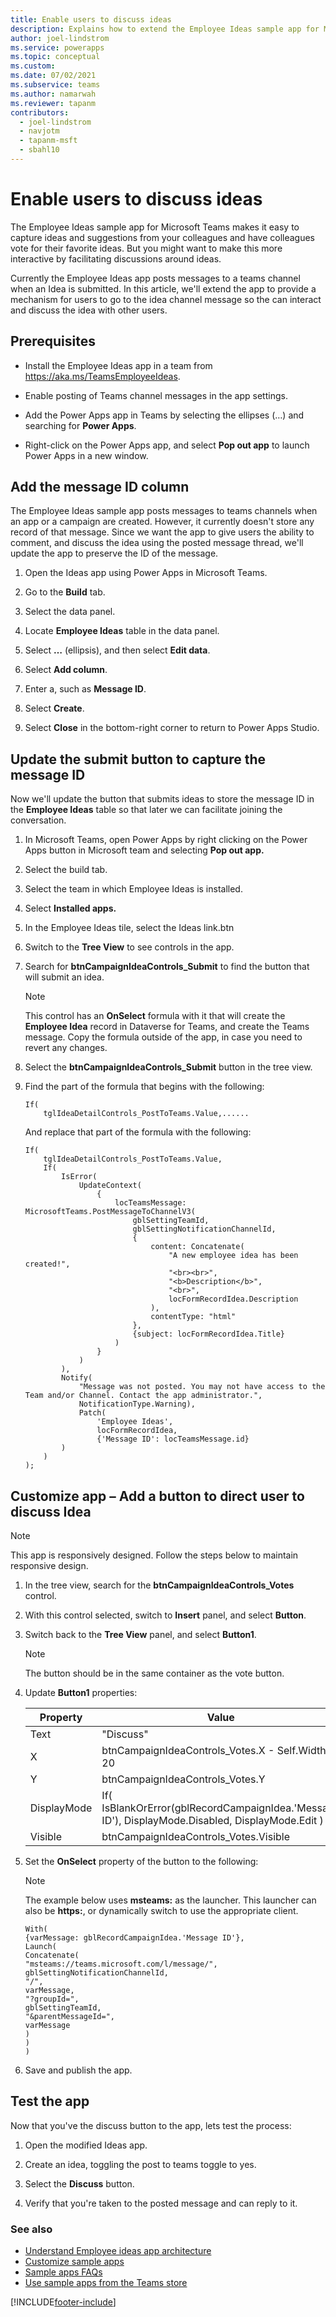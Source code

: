 ```yaml
---
title: Enable users to discuss ideas
description: Explains how to extend the Employee Ideas sample app for Microsoft Teams to take users to a discussion about an idea in Teams.
author: joel-lindstrom
ms.service: powerapps
ms.topic: conceptual
ms.custom: 
ms.date: 07/02/2021
ms.subservice: teams
ms.author: namarwah
ms.reviewer: tapanm
contributors:
  - joel-lindstrom
  - navjotm
  - tapanm-msft
  - sbahl10
---
```


# Enable users to discuss ideas

The Employee Ideas sample app for Microsoft Teams makes it easy to capture ideas and suggestions from your colleagues and have colleagues vote for their favorite ideas. But you might want to make this more interactive by facilitating discussions around ideas.

Currently the Employee Ideas app posts messages to a teams channel when an Idea is submitted. In this article, we'll extend the app to provide a mechanism for users to go to the idea channel message so the can interact and discuss the idea with other users.

## Prerequisites

- Install the Employee Ideas app in a team from <https://aka.ms/TeamsEmployeeIdeas>.

- Enable posting of Teams channel messages in the app settings.

- Add the Power Apps app in Teams by selecting the ellipses (…) and searching  for **Power Apps**.

- Right-click on the Power Apps app, and select **Pop out app** to launch Power Apps in a new window.

## Add the message ID column

The Employee Ideas sample app posts messages to teams channels when an app or a campaign are created. However, it currently doesn't store any record of that message. Since we want the app to give users the ability to comment, and discuss the idea using the posted message thread, we'll update the app to preserve the ID of the message.

1. Open the Ideas app using Power Apps in Microsoft Teams.

1. Go to the **Build** tab.

1. Select the data panel.

1. Locate **Employee Ideas** table in the data panel.

1. Select **…** (ellipsis), and then select **Edit data**.

1. Select **Add column**.

1. Enter a, such as **Message ID**.

1. Select **Create**.

1. Select **Close** in the bottom-right corner to return to Power Apps Studio.

## Update the submit button to capture the message ID

Now we'll update the button that submits ideas to store the message ID in the **Employee Ideas** table so that later we can facilitate joining the conversation.

1. In Microsoft Teams, open Power Apps by right clicking on the Power Apps button in Microsoft team and selecting **Pop out app.**

1. Select the build tab.

1. Select the team in which Employee Ideas is installed.

1. Select **Installed apps.**

1. In the Employee Ideas tile, select the Ideas link.btn    

1. Switch to the **Tree View** to see controls in the app.

1. Search for **btnCampaignIdeaControls_Submit** to find the button that will submit an idea.

    > [!NOTE]
    > This control has an **OnSelect** formula with it that will create the **Employee Idea** record in Dataverse for Teams, and create the Teams message. Copy the formula outside of the app, in case you need to revert any changes.

1. Select the **btnCampaignIdeaControls_Submit** button in the tree view.

1. Find the part of the formula that begins with the following:

    ```powerapps-dot
    If(
        tglIdeaDetailControls_PostToTeams.Value,......
    ```

    And replace that part of the formula with the following:

    ```powerapps-dot
    If(
        tglIdeaDetailControls_PostToTeams.Value,
        If(
            IsError(
                UpdateContext(
                    {
                        locTeamsMessage: MicrosoftTeams.PostMessageToChannelV3(
                            gblSettingTeamId,
                            gblSettingNotificationChannelId,
                            {
                                content: Concatenate(
                                    "A new employee idea has been created!",
                                    "<br><br>",
                                    "<b>Description</b>",
                                    "<br>",
                                    locFormRecordIdea.Description
                                ),
                                contentType: "html"
                            },
                            {subject: locFormRecordIdea.Title}
                        )
                    }
                )
            ),
            Notify(
                "Message was not posted. You may not have access to the Team and/or Channel. Contact the app administrator.",
                NotificationType.Warning),
                Patch(
                    'Employee Ideas',
                    locFormRecordIdea,
                    {'Message ID': locTeamsMessage.id}
            )
        )
    );
    ```

## Customize app – Add a button to direct user to discuss Idea

> [!NOTE]
> This app is responsively designed. Follow the steps below to maintain responsive design.

1. In the tree view, search for the **btnCampaignIdeaControls_Votes** control.

1. With this control selected, switch to **Insert** panel, and select **Button**.

1. Switch back to the **Tree View** panel, and select **Button1**.

    > [!NOTE]
    > The button should be in the same container as the vote button.

1. Update **Button1** properties:

    | **Property** | **Value**                                                                                           |
    |--------------|-----------------------------------------------------------------------------------------------------|
    | Text         | "Discuss"                                                                                           |
    | X            | btnCampaignIdeaControls_Votes.X - Self.Width - 20                                                   |
    | Y            | btnCampaignIdeaControls_Votes.Y                                                                     |
    | DisplayMode  | If(  IsBlankOrError(gblRecordCampaignIdea.'Message ID'),  DisplayMode.Disabled,  DisplayMode.Edit ) |
    | Visible      | btnCampaignIdeaControls_Votes.Visible                                                               |

1. Set the **OnSelect** property of the button to the following:

    > [!NOTE]
    > The example below uses **msteams:** as the launcher. This launcher can also be **https:**, or dynamically switch to use the appropriate client.

    ```powerapps-dot
    With(
    {varMessage: gblRecordCampaignIdea.'Message ID'},
    Launch(
    Concatenate(
    "msteams://teams.microsoft.com/l/message/",
    gblSettingNotificationChannelId,
    "/",
    varMessage,
    "?groupId=",
    gblSettingTeamId,
    "&parentMessageId=",
    varMessage
    )
    )
    )
    ```

1. Save and publish the app.

## Test the app

Now that you've the discuss button to the app, lets test the process:

1. Open the modified Ideas app.

1. Create an idea, toggling the post to teams toggle to yes.

1. Select the **Discuss** button.

1. Verify that you're taken to the posted message and can reply to it.

### See also

- [Understand Employee ideas app architecture](employee-ideas-architecture.md)
- [Customize sample apps](customize-sample-apps.md)
- [Sample apps FAQs](sample-apps-faqs.md)
- [Use sample apps from the Teams store](use-sample-apps-from-Teams-store.md)

[!INCLUDE[footer-include](../includes/footer-banner.md)]
